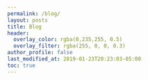 ```yaml
---
permalink: /blog/
layout: posts
title: Blog
header:
  overlay_color: rgba(0,235,255, 0.5)
  overlay_filter: rgba(255, 0, 0, 0.3)
author_profile: false
last_modified_at: 2019-01-23T20:23:03-05:00
toc: true
---
```


